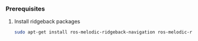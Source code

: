 ### Prerequisites
1. Install ridgeback packages
   ```sh
   sudo apt-get install ros-melodic-ridgeback-navigation ros-melodic-ridgeback-desktop
   ```


